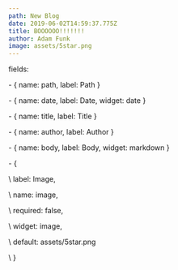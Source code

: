```yaml
---
path: New Blog
date: 2019-06-02T14:59:37.775Z
title: BOOOOOO!!!!!!!
author: Adam Funk
image: assets/5star.png
---
```

 fields:

\- { name: path, label: Path }

\- { name: date, label: Date, widget: date }

\- { name: title, label: Title }

\- { name: author, label: Author }

\- { name: body, label: Body, widget: markdown }

\- {

\    label: Image,

\    name: image,

\    required: false,

\    widget: image,

\    default: assets/5star.png

\    }
